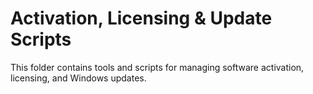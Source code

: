 # Activation, Licensing & Update Scripts

This folder contains tools and scripts for managing software activation, licensing, and Windows updates.

